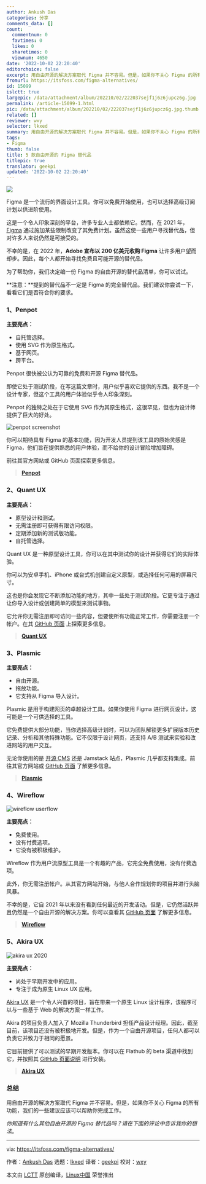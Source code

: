 ```yaml
---
author: Ankush Das
categories: 分享
comments_data: []
count:
  commentnum: 0
  favtimes: 0
  likes: 0
  sharetimes: 0
  viewnum: 4650
date: '2022-10-02 22:20:40'
editorchoice: false
excerpt: 用自由开源的解决方案取代 Figma 并不容易。但是，如果你不关心 Figma 的所有功能，我们的一些建议应该可以帮助你完成工作。
fromurl: https://itsfoss.com/figma-alternatives/
id: 15099
islctt: true
largepic: /data/attachment/album/202210/02/222037sejf1j6z6jupcz6g.jpg
permalink: /article-15099-1.html
pic: /data/attachment/album/202210/02/222037sejf1j6z6jupcz6g.jpg.thumb.jpg
related: []
reviewer: wxy
selector: lkxed
summary: 用自由开源的解决方案取代 Figma 并不容易。但是，如果你不关心 Figma 的所有功能，我们的一些建议应该可以帮助你完成工作。
tags:
- Figma
thumb: false
title: 5 款自由开源的 Figma 替代品
titlepic: true
translator: geekpi
updated: '2022-10-02 22:20:40'
---
```


![](/data/attachment/album/202210/02/222037sejf1j6z6jupcz6g.jpg)


Figma 是一个流行的界面设计工具。你可以免费开始使用，也可以选择高级订阅计划以供进阶使用。


这是一个令人印象深刻的平台，许多专业人士都依赖它。然而，在 2021 年，[Figma](https://www.figma.com/) 通过施加某些限制改变了其免费计划。虽然这使一些用户寻找替代品，但对许多人来说仍然是可接受的。


不幸的是，在 2022 年，**Adobe 宣布以 200 亿美元收购 Figma** 让许多用户望而却步。因此，每个人都开始寻找免费且可能开源的替代品。


为了帮助你，我们决定编一份 Figma 的自由开源的替代品清单，你可以试试。


**注意：**提到的替代品不一定是 Figma 的完全替代品。我们建议你尝试一下，看看它们是否符合你的要求。


### 1、Penpot






**主要亮点：**


* 自托管选择。
* 使用 SVG 作为原生格式。
* 基于网页。
* 跨平台。


Penpot 很快被公认为可靠的免费和开源 Figma 替代品。


即使它处于测试阶段，在写这篇文章时，用户似乎喜欢它提供的东西。我不是一个设计专家，但这个工具的用户体验似乎令人印象深刻。


Penpot 的独特之处在于它使用 SVG 作为其原生格式，这很罕见，但也为设计师提供了巨大的好处。


![penpot screenshot](/data/attachment/album/202210/02/222040v4f8o8mdoz2fbkfo.jpg)


你可以期待具有 Figma 的基本功能，因为开发人员提到该工具的原始灵感是 Figma，他们旨在提供熟悉的用户体验，而不给你的设计冒险增加障碍。


前往其官方网站或 GitHub 页面探索更多信息。



> 
> **[Penpot](https://penpot.app/)**
> 
> 
> 


### 2、Quant UX






**主要亮点：**


* 原型设计和测试。
* 无需注册即可获得有限访问权限。
* 定期添加新的测试版功能。
* 自托管选择。


Quant UX 是一种原型设计工具，你可以在其中测试你的设计并获得它们的实际体验。


你可以为安卓手机、iPhone 或台式机创建自定义原型，或选择任何可用的屏幕尺寸。


这也是你会发现它不断添加功能的地方，其中一些处于测试阶段。它更专注于通过让你导入设计或创建简单的模型来测试事物。


它允许你无需注册即可访问一些内容，但要使所有功能正常工作，你需要注册一个帐户。在其 [GitHub 页面](https://github.com/KlausSchaefers/quant-ux) 上探索更多信息。



> 
> **[Quant UX](https://quant-ux.com/)**
> 
> 
> 


### 3、Plasmic






**主要亮点：**


* 自由开源。
* 拖放功能。
* 它支持从 Figma 导入设计。


Plasmic 是用于构建网页的卓越设计工具。如果你使用 Figma 进行网页设计，这可能是一个可供选择的工具。


它免费提供大部分功能，当你选择高级计划时，可以为团队解锁更多扩展版本历史记录、分析和其他特殊功能。它不仅限于设计网页，还支持 A/B 测试来实验和改进网站的用户交互。


无论你使用的是 [开源 CMS](https://itsfoss.com/open-source-cms/) 还是 Jamstack 站点，Plasmic 几乎都支持集成。前往其官方网站或 [GitHub 页面](https://github.com/plasmicapp/plasmic) 了解更多信息。



> 
> **[Plasmic](https://www.plasmic.app/)**
> 
> 
> 


### 4、Wireflow


![wireflow userflow](/data/attachment/album/202210/02/222040k3nmisum6im5zdmm.jpg)


**主要亮点：**


* 免费使用。
* 没有付费选项。
* 它没有被积极维护。


Wireflow 作为用户流原型工具是一个有趣的产品，它完全免费使用，没有付费选项。


此外，你无需注册帐户。从其官方网站开始，与他人合作规划你的项目并进行头脑风暴。


不幸的是，它自 2021 年以来没有看到任何最近的开发活动。但是，它仍然活跃并且仍然是一个自由开源的解决方案。你可以查看其 [GitHub 页面](https://github.com/vanila-io/wireflow) 了解更多信息。



> 
> **[Wireflow](https://wireflow.co/)**
> 
> 
> 


### 5、Akira UX


![akira ux 2020](/data/attachment/album/202210/02/222041z936rr30684njorw.png)


**主要亮点：**


* 尚处于早期开发中的应用。
* 专注于成为原生 Linux UX 应用。


[Akira UX](https://itsfoss.com/akira-design-tool/) 是一个令人兴奋的项目，旨在带来一个原生 Linux 设计程序，该程序可以与一些基于 Web 的解决方案一样工作。


Akira 的项目负责人加入了 Mozilla Thunderbird 担任产品设计经理。因此，截至目前，该项目还没有被积极地开发。但是，作为一个自由开源项目，任何人都可以负责它并致力于相同的愿景。


它目前提供了可以测试的早期开发版本。你可以在 Flathub 的 beta 渠道中找到它，并按照其 [GitHub 页面说明](https://github.com/akiraux/Akira) 进行安装。



> 
> **[Akira UX](https://github.com/akiraux/Akira)**
> 
> 
> 


### 总结


用自由开源的解决方案取代 Figma 并不容易。但是，如果你不关心 Figma 的所有功能，我们的一些建议应该可以帮助你完成工作。


*你知道有什么其他自由开源的 Figma 替代品吗？请在下面的评论中告诉我你的想法*。




---


via: <https://itsfoss.com/figma-alternatives/>


作者：[Ankush Das](https://itsfoss.com/author/ankush/) 选题：[lkxed](https://github.com/lkxed) 译者：[geekpi](https://github.com/geekpi) 校对：[wxy](https://github.com/wxy)


本文由 [LCTT](https://github.com/LCTT/TranslateProject) 原创编译，[Linux中国](https://linux.cn/) 荣誉推出
